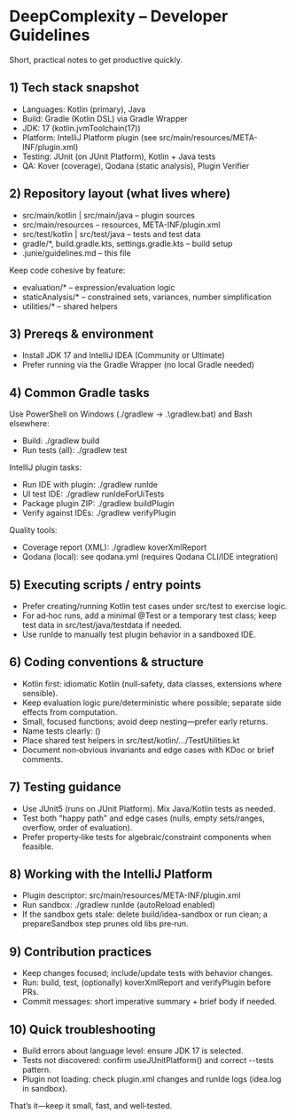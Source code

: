 # DeepComplexity – Developer Guidelines

Short, practical notes to get productive quickly.

## 1) Tech stack snapshot

- Languages: Kotlin (primary), Java
- Build: Gradle (Kotlin DSL) via Gradle Wrapper
- JDK: 17 (kotlin.jvmToolchain(17))
- Platform: IntelliJ Platform plugin (see src/main/resources/META-INF/plugin.xml)
- Testing: JUnit (on JUnit Platform), Kotlin + Java tests
- QA: Kover (coverage), Qodana (static analysis), Plugin Verifier

## 2) Repository layout (what lives where)

- src/main/kotlin | src/main/java – plugin sources
- src/main/resources – resources, META-INF/plugin.xml
- src/test/kotlin | src/test/java – tests and test data
- gradle/*, build.gradle.kts, settings.gradle.kts – build setup
- .junie/guidelines.md – this file

Keep code cohesive by feature:

- evaluation/* – expression/evaluation logic
- staticAnalysis/* – constrained sets, variances, number simplification
- utilities/* – shared helpers

## 3) Prereqs & environment

- Install JDK 17 and IntelliJ IDEA (Community or Ultimate)
- Prefer running via the Gradle Wrapper (no local Gradle needed)

## 4) Common Gradle tasks

Use PowerShell on Windows (./gradlew -> .\gradlew.bat) and Bash elsewhere:

- Build: ./gradlew build
- Run tests (all): ./gradlew test

IntelliJ plugin tasks:

- Run IDE with plugin: ./gradlew runIde
- UI test IDE: ./gradlew runIdeForUiTests
- Package plugin ZIP: ./gradlew buildPlugin
- Verify against IDEs: ./gradlew verifyPlugin

Quality tools:

- Coverage report (XML): ./gradlew koverXmlReport
- Qodana (local): see qodana.yml (requires Qodana CLI/IDE integration)

## 5) Executing scripts / entry points

- Prefer creating/running Kotlin test cases under src/test to exercise logic.
- For ad‑hoc runs, add a minimal @Test or a temporary test class; keep test data in src/test/java/testdata if needed.
- Use runIde to manually test plugin behavior in a sandboxed IDE.

## 6) Coding conventions & structure

- Kotlin first: idiomatic Kotlin (null‑safety, data classes, extensions where sensible).
- Keep evaluation logic pure/deterministic where possible; separate side effects from computation.
- Small, focused functions; avoid deep nesting—prefer early returns.
- Name tests clearly: <UnitUnderTest>_<Scenario>_<Expected>()
- Place shared test helpers in src/test/kotlin/.../TestUtilities.kt
- Document non‑obvious invariants and edge cases with KDoc or brief comments.

## 7) Testing guidance

- Use JUnit5 (runs on JUnit Platform). Mix Java/Kotlin tests as needed.
- Test both "happy path" and edge cases (nulls, empty sets/ranges, overflow, order of evaluation).
- Prefer property‑like tests for algebraic/constraint components when feasible.

## 8) Working with the IntelliJ Platform

- Plugin descriptor: src/main/resources/META-INF/plugin.xml
- Run sandbox: ./gradlew runIde (autoReload enabled)
- If the sandbox gets stale: delete build/idea-sandbox or run clean; a prepareSandbox step prunes old libs pre‑run.

## 9) Contribution practices

- Keep changes focused; include/update tests with behavior changes.
- Run: build, test, (optionally) koverXmlReport and verifyPlugin before PRs.
- Commit messages: short imperative summary + brief body if needed.

## 10) Quick troubleshooting

- Build errors about language level: ensure JDK 17 is selected.
- Tests not discovered: confirm useJUnitPlatform() and correct --tests pattern.
- Plugin not loading: check plugin.xml changes and runIde logs (idea.log in sandbox).

That’s it—keep it small, fast, and well‑tested.

